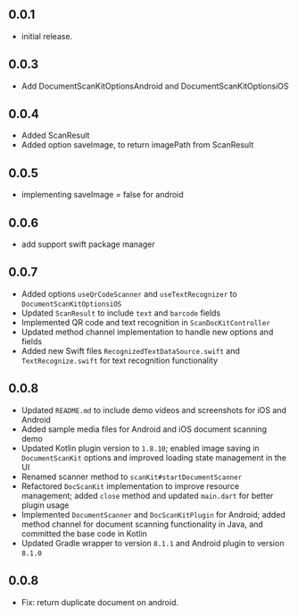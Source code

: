 ## 0.0.1

* initial release.

## 0.0.3

* Add DocumentScanKitOptionsAndroid and DocumentScanKitOptionsiOS

## 0.0.4

* Added ScanResult
* Added option saveImage, to return imagePath from ScanResult

## 0.0.5
* implementing saveImage = false for android

## 0.0.6
* add support  swift package manager

## 0.0.7
* Added options `useQrCodeScanner` and `useTextRecognizer` to `DocumentScanKitOptionsiOS`
* Updated `ScanResult` to include `text` and `barcode` fields
* Implemented QR code and text recognition in `ScanDocKitController`
* Updated method channel implementation to handle new options and fields
* Added new Swift files `RecognizedTextDataSource.swift` and `TextRecognize.swift` for text recognition functionality

## 0.0.8
* Updated `README.md` to include demo videos and screenshots for iOS and Android
* Added sample media files for Android and iOS document scanning demo
* Updated Kotlin plugin version to `1.8.10`; enabled image saving in `DocumentScanKit` options and improved loading state management in the UI
* Renamed scanner method to `scanKit#startDocumentScanner`
* Refactored `DocScanKit` implementation to improve resource management; added `close` method and updated `main.dart` for better plugin usage
* Implemented `DocumentScanner` and `DocScanKitPlugin` for Android; added method channel for document scanning functionality in Java, and committed the base code in Kotlin
* Updated Gradle wrapper to version `8.1.1` and Android plugin to version `8.1.0`


## 0.0.8
* Fix: return duplicate document on android.